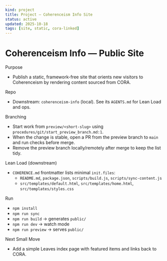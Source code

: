 ```yaml
---
kind: project
title: Project — Coherenceism Info Site
status: active
updated: 2025-10-18
tags: [site, static, cora-linked]
---
```


# Coherenceism Info — Public Site

Purpose
- Publish a static, framework-free site that orients new visitors to Coherenceism by rendering content sourced from CORA.

Repo
- Downstream: `coherenceism-info` (local). See its `AGENTS.md` for Lean Load and ops.

Branching
- Start work from `preview/<short-slug>` using `procedures/git/start_preview_branch.md:1`.
- When the change is stable, open a PR from the preview branch to `main` and run checks before merge.
- Remove the preview branch locally/remotely after merge to keep the list tidy.

Lean Load (downstream)
- `COHERENCE.md` frontmatter lists minimal `init.files`:
  - `README.md`, `package.json`, `scripts/build.js`, `scripts/sync-content.js`
  - `src/templates/default.html`, `src/templates/home.html`, `src/templates/styles.css`

Run
- `npm install`
- `npm run sync`
- `npm run build` → generates `public/`
- `npm run dev` → watch mode
- `npm run preview` → serves `public/`

Next Small Move
- Add a simple Leaves index page with featured items and links back to CORA.
